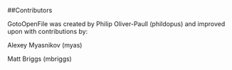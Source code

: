 ##Contributors

GotoOpenFile was created by Philip Oliver-Paull (phildopus) and improved upon with contributions by:

Alexey Myasnikov (myas)

Matt Briggs (mbriggs)
